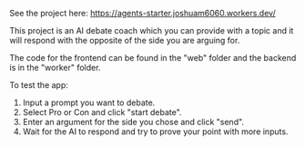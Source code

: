 See the project here: https://agents-starter.joshuam6060.workers.dev/

This project is an AI debate coach which you can provide with a topic and it will respond with the opposite of the side you are arguing for.

The code for the frontend can be found in the "web" folder and the backend is in the "worker" folder.


To test the app:
1. Input a prompt you want to debate.
2. Select Pro or Con and click "start debate".
3. Enter an argument for the side you chose and click "send".
4. Wait for the AI to respond and try to prove your point with more inputs.
